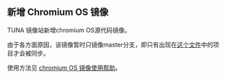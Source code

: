 ## 新增 Chromium OS 镜像

TUNA 镜像站新增chromium OS源代码镜像。

由于各方面原因，该镜像暂时只镜像master分支，即只有出现在[这个文件](https://chromium.googlesource.com/chromiumos/manifest/+/master/full.xml)中的项目才会被同步。

使用方法见 [chromium OS 镜像使用帮助](/help/chromiumos/)。    
